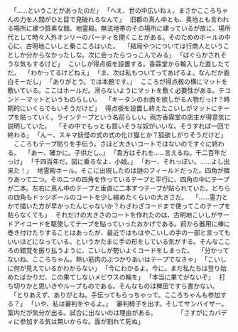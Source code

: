 　｢……ということがあったのだ｣
　｢へえ、世の中広いねぇ。まさかこころちゃんの力を人間がひと目で見破れるなんて｣
　旧都の真ん中とも、奥地とも言われる場所に建つ質素な館、地霊殿。無法地帯のその場所に建っているが故に、場所代として時々人外オンリーのパーティを開くことがある。そのためのホールの中心に、古明地こいしと秦こころはいた。
　｢結局やつについては行商人ということしか分からなかったしな。次に会ったらつっこんでみる｣
　｢はぐらかされそうな気もするけど｣
　こいしが得点板を設置する。香霖堂から輸入した直したてだ。
　｢わかってるけどねえ｣
　｢ま、次は私もついてってあげるよ。なんだか面白そーだし｣
　｢ありがとう。では本題です。｣
　こころが得点板の横にマットを敷いている。ここはホールだ。滑らないようにマットを敷く必要性がある。テコンドーマットというものらしい。
　｢キータンのお面を欲しがる人物だっけ？時期的にいくらでもいそうだけど｣
　得点板を設置し終えたこいしがマットにテープを貼っていく。ラインテープという名前らしい。両方香霖堂の店主が得意気に説明していた。
　｢その中でもっとも買いそうな奴がいいな。そうすれば一回で終わる｣
　｢んー、スキマ妖怪の式の式の化け猫とか？狐欲しがりそうだけど｣
　こころもテープ貼りを手伝う。さほど大きいコートではないのですぐに終わる。
　｢あー、確かに。子供だし。｣
　｢貴方はそれを……言えるね。千二百年だっけ｣
　｢千四百年だ。図に乗るなよ、小娘。｣
　｢おー、それっぽい。……よし出来た！｣
　地霊殿ホール。そこに出現したのは謎のフィールドだった。四角が隣りあって二つ。その二つの四角を作っているテープと平行に、四角の中にテープが二本。左右に真ん中のテープと垂直に二本ずつテープが貼られていた。どちらの四角もドッジボールのコートを少し縮めたくらいの大きさだ。
　｢……霊力とかで描いた方が早かったんじゃないか？わざわざコードまで使ってこのテープを貼らなくても｣
　それだけの大きさのコートを作れたのは、古明地こいしがサードアイコードを駆使してテープを貼っていったおかげである。前から器用に棒に巻き付けたりすることはあったが、最近ではもはやこいしの手の一部と言ってもいいほどになっている。というかたまに手の形をしている気がする。そんなこころの錯覚を振り払うように、こいしが勢いよくコードをしまった。
　｢分かってないね、こころちゃん。熱い筋肉のぶつかりあいはテープでなきゃ｣
　｢こいしに何が見えているかわからない｣
　｢今にわかるよ。今に。まだ私たちは登り始めたばかりだ、この果てしないメビウスの輪を｣
　｢本当に果てがないぞ｣
　打ち切りかと思いきやループものである。そんなものは稗田ですら書かない。
　｢とりあえず、ありがとね。手伝ってもらっちゃって。こころちゃんも参加する？｣
　｢いや、私は審判をやるよ。｣
　審判椅子を出す。そしてサンバイザー。室内だが気分が出る。試合に出ないのは理由がある。
　
　
　｢さすがにカバディに参加する気は無いからな。面が割れて死ぬ｣